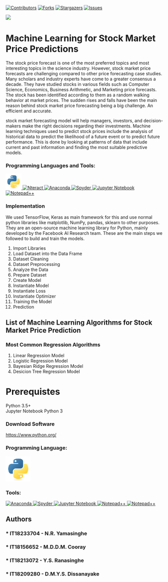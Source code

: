 [![Contributors][contributors-shield]][contributors-url]
[![Forks][forks-shield]][forks-url]
[![Stargazers][stars-shield]][stars-url]
[![Issues][issues-shield]][issues-url]

<!-- MARKDOWN LINKS & IMAGES -->
<!-- https://www.markdownguide.org/basic-syntax/#reference-style-links -->

[contributors-shield]: https://img.shields.io/github/contributors/NithyaYamsinghe/ML_Assignment2_IT18233704_IT18156652_IT18213072_IT18209280.svg?style=for-the-badge
[contributors-url]: https://github.com/NithyaYamsinghe/ML_Assignment2_IT18233704_IT18156652_IT18213072_IT18209280/graphs/contributors
[forks-shield]: https://img.shields.io/github/forks/NithyaYamsinghe/ML_Assignment2_IT18233704_IT18156652_IT18213072_IT18209280.svg?style=for-the-badge
[forks-url]: https://github.com/NithyaYamsinghe/ML_Assignment2_IT18233704_IT18156652_IT18213072_IT18209280/network/members
[stars-shield]: https://img.shields.io/github/stars/NithyaYamsinghe/ML_Assignment2_IT18233704_IT18156652_IT18213072_IT18209280.svg?style=for-the-badge
[stars-url]: https://github.com/NithyaYamsinghe/ML_Assignment2_IT18233704_IT18156652_IT18213072_IT18209280/stargazers
[issues-shield]: https://img.shields.io/github/issues/NithyaYamsinghe/ML_Assignment2_IT18233704_IT18156652_IT18213072_IT18209280.svg?style=for-the-badge
[issues-url]: https://github.com/NithyaYamsinghe/ML_Assignment2_IT18233704_IT18156652_IT18213072_IT18209280/issues

<img src="https://miro.medium.com/max/1024/0*FfkEeNNoUKtzywCP.jpg">

# Machine Learning for Stock Market Price Predictions

The stock price forecast is one of the most preferred topics and most interesting topics in the science industry. However, stock market price forecasts are challenging compared to other price forecasting case studies. Many scholars and industry experts have come to a greater consensus a decade. They have studied stocks in various fields such as Computer Science, Economics, Business Arithmetic, and Marketing price forecasts. The stock has been identified according to them as a random walking behavior at market prices. The sudden rises and falls have been the main reason behind stock market price forecasting being a big challenge. An efficient and accurate.

stock market forecasting model will help managers, investors, and decision-makers make the right decisions regarding their investments. Machine learning techniques used to predict stock prices include the analysis of historical data to predict the likelihood of a future event or to predict future performance. This is done by looking at patterns of data that include current and past information and finding the most suitable predictive models.

<h3 align="left">Programming Languages and Tools:</h3>
<p align="left"> </a> <a href="https://www.python.org" target="_blank"> <img src="https://raw.githubusercontent.com/devicons/devicon/master/icons/python/python-original.svg" alt="python" width="50" height="50"/>  </a> <a href="https://nteract.io/" target="_blank"> <img src="https://avatars.githubusercontent.com/u/12401040?s=200&v=4" alt="Nteract" width="50" height="50"/> </a> <a href="https://anaconda.org/" target="_blank"> <img src="https://www.clipartkey.com/mpngs/m/227-2271689_transparent-anaconda-logo-png.png" alt="Anaconda" width="50" height="50"/> </a> <a href="https://www.spyder-ide.org/" target="_blank"> <img src="https://www.pinclipart.com/picdir/middle/180-1807410_spyder-icon-clipart.png" alt="Spyder" width="50" height="50"/> </a> <a href="https://jupyter.org/" target="_blank"> <img src="https://upload.wikimedia.org/wikipedia/commons/3/38/Jupyter_logo.svg" alt="Jupyter Notebook" width="50" height="50"/> </a> <a href="https://notepad-plus-plus.org/" target="_blank"> <img src="https://logos-download.com/wp-content/uploads/2019/07/Notepad_Logo.png" alt="Notepad++" width="50" height="50"/> </a> </p>

### Implementation

We used TensorFlow, Keras as main framework for this and use normal python libraries like matplotlib, NumPy, pandas, sklearn to other purposes. They are an open-source machine learning library for Python, mainly developed by the Facebook AI Research team. These are the main steps we followed to build and train the models.

1. Import Libraries
2. Load Dataset into the Data Frame
3. Dataset Cleaning 
4. Dataset Preprocessing
5. Analyze the Data
6. Prepare Dataset
7. Create Model
8. Instantiate Model
9. Instantiate Loss
10. Instantiate Optimizer
11. Training the Model
12. Prediction

## List of Machine Learning Algorithms for Stock Market Price Prediction

### Most Common Regression Algorithms

1. Linear Regression Model
2. Logistic Regression Model
3. Bayesian Ridge Regression Model
4. Desicion Tree Regression Model

# Prerequistes

Python 3.5+  
Jupyter Notebook Python 3

### Download Software

https://www.python.org/

<h3 align="left"> Programming Language:</h3>
<p align="left"> </a> <a href="https://www.python.org" target="_blank"> <img src="https://raw.githubusercontent.com/devicons/devicon/master/icons/python/python-original.svg" alt="python" width="80" height="80"/> </a>

<h3 align="left">Tools:</h3>
<p align="left"> </a> <a href="https://anaconda.org/" target="_blank"> <img src="https://www.clipartkey.com/mpngs/m/227-2271689_transparent-anaconda-logo-png.png" alt="Anaconda" width="80" height="80"/> </a> <a href="https://www.spyder-ide.org/" target="_blank"> <img src="https://www.kindpng.com/picc/m/86-862450_spyder-python-logo-png-transparent-png.png" alt="Spyder" width="80" height="80"/> </a> <a href="https://jupyter.org/" target="_blank"> <img src="https://upload.wikimedia.org/wikipedia/commons/3/38/Jupyter_logo.svg" alt="Jupyter Notebook" width="80" height="80"/> </a> <a href="https://notepad-plus-plus.org/" target="_blank"> <img src="https://logos-download.com/wp-content/uploads/2019/07/Notepad_Logo.png" alt="Notepad++" width="80" height="80"/> </a> <a href="https://www.jetbrains.com/pycharm/" target="_blank"> <img src="https://brandeps.com/logo-download/P/Pycharm-logo-vector-01.svg" alt="Notepad++" width="80" height="80"/> </a> </p>


## Authors

### \* IT18233704 - N.R. Yamasinghe

### \* IT18156652 - M.D.D.M. Cooray

### \* IT18213072 - Y.S. Ranasinghe

### \* IT18209280 - D.M.Y.S. Dissanayake

